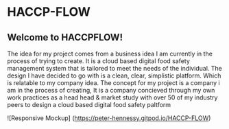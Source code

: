 # HACCP-FLOW

## Welcome to HACCPFLOW!

The idea for my project comes from a business idea I am currently in the process of trying to create.
It is a cloud based digital food safety management system that is tailored to meet the needs of the individual.
The design I have decided to go with is a clean, clear, simplistic platform. Which is relatable to my company idea. 
The concept for my project is a company i am in the process of creating, It is a company concieved through my own work practices as a head head & market study with over 50 of my industry peers to design a cloud based digital food safety paltform

![Responsive Mockup] (https://peter-hennessy.gitpod.io/HACCP-FLOW)







